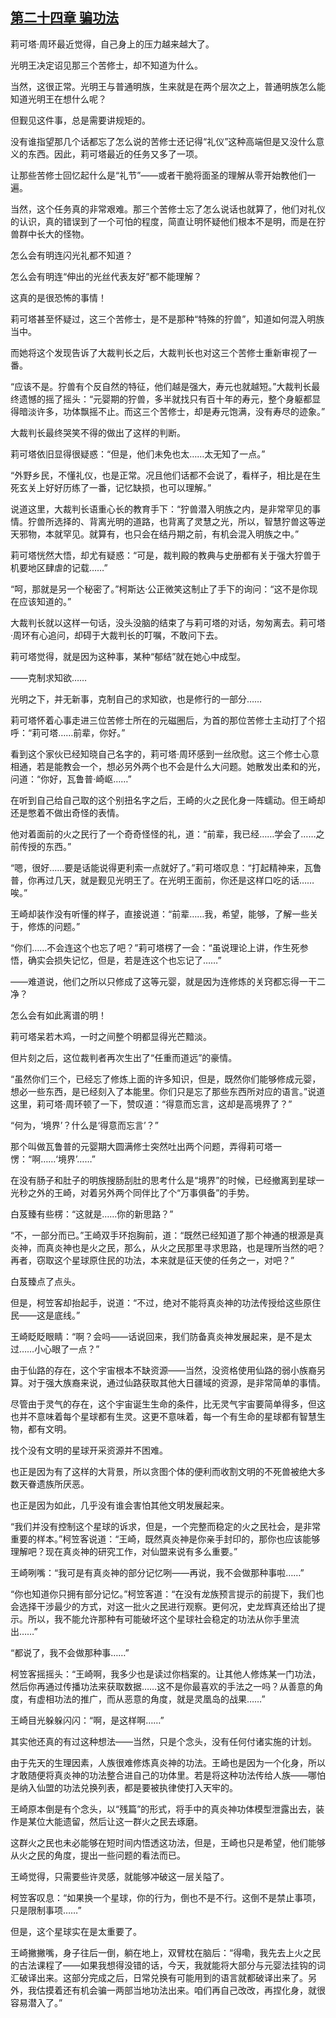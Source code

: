 ## [第二十四章 骗功法](https://www.xxbiquge.com/11_11207/9239631.html)


  莉可塔·周环最近觉得，自己身上的压力越来越大了。

  光明王决定诏见那三个苦修士，却不知道为什么。

  当然，这很正常。光明王与普通明族，生来就是在两个层次之上，普通明族怎么能知道光明王在想什么呢？

  但觐见这件事，总是需要讲规矩的。

  没有谁指望那几个话都忘了怎么说的苦修士还记得“礼仪”这种高端但是又没什么意义的东西。因此，莉可塔最近的任务又多了一项。

  让那些苦修士回忆起什么是“礼节”——或者干脆将面圣的理解从零开始教他们一遍。

  当然，这个任务真的非常艰难。那三个苦修士忘了怎么说话也就算了，他们对礼仪的认识，真的错误到了一个可怕的程度，简直让明怀疑他们根本不是明，而是在狞兽群中长大的怪物。

  怎么会有明连闪光礼都不知道？

  怎么会有明连“伸出的光丝代表友好”都不能理解？

  这真的是很恐怖的事情！

  莉可塔甚至怀疑过，这三个苦修士，是不是那种“特殊的狞兽”，知道如何混入明族当中。

  而她将这个发现告诉了大裁判长之后，大裁判长也对这三个苦修士重新审视了一番。

  “应该不是。狞兽有个反自然的特征，他们越是强大，寿元也就越短。”大裁判长最终遗憾的摇了摇头：“元婴期的狞兽，多半就找只有百十年的寿元，整个身躯都显得暗淡许多，功体飘摇不止。而这三个苦修士，却是寿元饱满，没有寿尽的迹象。”

  大裁判长最终哭笑不得的做出了这样的判断。

  莉可塔依旧显得很疑惑：“但是，他们未免也太……太无知了一点。”

  “外野乡民，不懂礼仪，也是正常。况且他们话都不会说了，看样子，相比是在生死玄关上好好历练了一番，记忆缺损，也可以理解。”

  说道这里，大裁判长语重心长的教育手下：“狞兽潜入明族之内，是非常罕见的事情。狞兽所选择的、背离光明的道路，也背离了灵慧之光，所以，智慧狞兽这等逆天邪物，本就罕见。就算有，也只会在结丹期之前，有机会混入明族之中。”

  莉可塔恍然大悟，却尤有疑惑：“可是，裁判殿的教典与史册都有关于强大狞兽于机要地区肆虐的记载……”

  “呵，那就是另一个秘密了。”柯斯达·公正微笑这制止了手下的询问：“这不是你现在应该知道的。”

  大裁判长就以这样一句话，没头没脑的结束了与莉可塔的对话，匆匆离去。莉可塔·周环有心追问，却碍于大裁判长的叮嘱，不敢问下去。

  莉可塔觉得，就是因为这种事，某种“郁结”就在她心中成型。

  ——克制求知欲……

  光明之下，并无新事，克制自己的求知欲，也是修行的一部分……

  莉可塔怀着心事走进三位苦修士所在的元磁圈后，为首的那位苦修士主动打了个招呼：“莉可塔……前辈，你好。”

  看到这个家伙已经知晓自己名字的，莉可塔·周环感到一丝欣慰。这三个修士心意相通，若是能教会一个，想必另外两个也不会是什么大问题。她散发出柔和的光，问道：“你好，瓦鲁普·崎岖……”

  在听到自己给自己取的这个别扭名字之后，王崎的火之民化身一阵蠕动。但王崎却还是憋着不做出奇怪的表情。

  他对着面前的火之民行了一个奇奇怪怪的礼，道：“前辈，我已经……学会了……之前传授的东西。”

  “嗯，很好……要是话能说得更利索一点就好了。”莉可塔叹息：“打起精神来，瓦鲁普，你再过几天，就是觐见光明王了。在光明王面前，你还是这样口吃的话……唉。”

  王崎却装作没有听懂的样子，直接说道：“前辈……我，希望，能够，了解一些关于，修炼的问题。”

  “你们……不会连这个也忘了吧？”莉可塔楞了一会：“虽说理论上讲，作生死参悟，确实会损失记忆，但是，若是连这个也忘记了……”

  ——难道说，他们之所以只修成了这等元婴，就是因为连修炼的关窍都忘得一干二净？

  怎么会有如此离谱的明！

  莉可塔呆若木鸡，一时之间整个明都显得光芒黯淡。

  但片刻之后，这位裁判者再次生出了“任重而道远”的豪情。

  “虽然你们三个，已经忘了修炼上面的许多知识，但是，既然你们能够修成元婴，想必一些东西，是已经刻入了本能里。你们只是忘了那些东西所对应的语言。”说道这里，莉可塔·周环顿了一下，赞叹道：“得意而忘言，这却是高境界了？”

  “何为，‘境界’？什么是‘得意而忘言’？”

  那个叫做瓦鲁普的元婴期大圆满修士突然吐出两个问题，弄得莉可塔一愣：“啊……‘境界’……”

  在没有肠子和肚子的明族搜肠刮肚的思考什么是“境界”的时候，已经撤离到星球一光秒之外的王崎，对着另外两个同伴比了个“万事俱备”的手势。

  白芨臻有些楞：“这就是……你的新思路？”

  “不，一部分而已。”王崎双手环抱胸前，道：“既然已经知道了那个神通的根源是真炎神，而真炎神也是火之民，那么，从火之民那里寻求思路，也是理所当然的吧？再者，窃取这个星球原住民的功法，本来就是征天使的任务之一，对吧？”

  白芨臻点了点头。

  但是，柯笠客却抬起手，说道：“不过，绝对不能将真炎神的功法传授给这些原住民——这是底线。”

  王崎眨眨眼睛：“啊？会吗——话说回来，我们防备真炎神发展起来，是不是太过……小心眼了一点？”

  由于仙路的存在，这个宇宙根本不缺资源——当然，没资格使用仙路的弱小族裔另算。对于强大族裔来说，通过仙路获取其他大日疆域的资源，是非常简单的事情。

  尽管由于灵气的存在，这个宇宙诞生生命的条件，比无灵气宇宙要简单得多，但这也并不意味着每个星球都有生灵。这更不意味着，每一个有生命的星球都有智慧生物，都有文明。

  找个没有文明的星球开采资源并不困难。

  也正是因为有了这样的大背景，所以贪图个体的便利而收割文明的不死兽被绝大多数天眷遗族所厌恶。

  也正是因为如此，几乎没有谁会害怕其他文明发展起来。

  “我们并没有控制这个星球的诉求，但是，一个完整而稳定的火之民社会，是非常重要的样本。”柯笠客说道：“王崎，既然真炎神是你亲手封印的，那你也应该能够理解吧？现在真炎神的研究工作，对仙盟来说有多么重要。”

  王崎咧嘴：“我可是有真炎神的部分记忆咧——再说，我不会做那种事啦……”

  “你也知道你只拥有部分记忆。”柯笠客道：“在没有龙族预言提示的前提下，我们也会选择干涉最少的方式，对这一批火之民进行观察。更何况，史龙辉真还给出了提示。所以，我不能允许那种有可能破坏这个星球社会稳定的功法从你手里流出……”

  “都说了，我不会做那种事……”

  柯笠客摇摇头：“王崎啊，我多少也是读过你档案的。让其他人修炼某一门功法，然后你再通过传播功法来获取数据……这不是你最喜欢的手法之一吗？从善意的角度，有虚相功法的推广，而从恶意的角度，就是灵凰岛的战果……”

  王崎目光躲躲闪闪：“啊，是这样啊……”

  其实他还真的有过这种想法——当然，只是个念头，没有任何付诸实施的计划。

  由于先天的生理因素，人族很难修炼真炎神的功法。王崎也是因为一个化身，所以才敢随便将真炎神的功法整合进自己的功体里。若是将这种功法传给人族——哪怕是纳入仙盟的功法兑换列表，都是要被执律使打入天牢的。

  王崎原本倒是有个念头，以“残篇”的形式，将手中的真炎神功体模型泄露出去，装作是某位大能遗留，然后让这一群火之民去琢磨。

  这群火之民也未必能够在短时间内悟透这功法，但是，王崎也只是希望，他们能够从火之民的角度，提出一些问题的看法而已。

  王崎觉得，只需要些许灵感，就能够冲破这一层关隘了。

  柯笠客叹息：“如果换一个星球，你的行为，倒也不是不行。这倒不是禁止事项，只是限制事项……”

  但是，这个星球实在是太重要了。

  王崎撇撇嘴，身子往后一倒，躺在地上，双臂枕在脑后：“得嘞，我先去上火之民的古法课程了——如果我想得没错的话，今天，我就能将大部分与元婴法挂钩的词汇破译出来。这部分完成之后，日常兑换有可能用到的语言就都破译出来了。另外，我估摸着还有机会骗一两部当地功法出来。咱们再自己改改，再捏化身，就很容易潜入了。”
